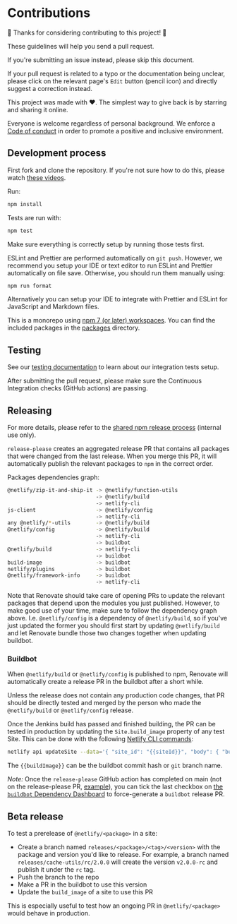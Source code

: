 # Contributions

🎉 Thanks for considering contributing to this project! 🎉

These guidelines will help you send a pull request.

If you're submitting an issue instead, please skip this document.

If your pull request is related to a typo or the documentation being unclear, please click on the relevant page's `Edit`
button (pencil icon) and directly suggest a correction instead.

This project was made with ❤️. The simplest way to give back is by starring and sharing it online.

Everyone is welcome regardless of personal background. We enforce a [Code of conduct](CODE_OF_CONDUCT.md) in order to
promote a positive and inclusive environment.

## Development process

First fork and clone the repository. If you're not sure how to do this, please watch
[these videos](https://egghead.io/courses/how-to-contribute-to-an-open-source-project-on-github).

Run:

```bash
npm install
```

Tests are run with:

```bash
npm test
```

Make sure everything is correctly setup by running those tests first.

ESLint and Prettier are performed automatically on `git push`. However, we recommend you setup your IDE or text editor
to run ESLint and Prettier automatically on file save. Otherwise, you should run them manually using:

```bash
npm run format
```

Alternatively you can setup your IDE to integrate with Prettier and ESLint for JavaScript and Markdown files.

This is a monorepo using [npm 7 (or later) workspaces](https://docs.npmjs.com/cli/v7/using-npm/workspaces). You can find
the included packages in the [packages](packages) directory.

## Testing

See our [testing documentation](packages/build/tests/README.md) to learn about our integration tests setup.

After submitting the pull request, please make sure the Continuous Integration checks (GitHub actions) are passing.

## Releasing

For more details, please refer to the
[shared npm release process](https://github.com/netlify/team-dev#npm-packages-release-process) (internal use only).

`release-please` creates an aggregated release PR that contains all packages that were changed from the last release.
When you merge this PR, it will automatically publish the relevant packages to `npm` in the correct order.

Packages dependencies graph:

```sh
@netlify/zip-it-and-ship-it -> @netlify/function-utils
                            -> @netlify/build
                            -> netlify-cli
js-client                   -> @netlify/config
                            -> netlify-cli
any @netlify/*-utils        -> @netlify/build
@netlify/config             -> @netlify/build
                            -> netlify-cli
                            -> buildbot
@netlify/build              -> netlify-cli
                            -> buildbot
build-image                 -> buildbot
netlify/plugins             -> buildbot
@netlify/framework-info     -> buildbot
                            -> netlify-cli
```

Note that Renovate should take care of opening PRs to update the relevant packages that depend upon the modules you just
published. However, to make good use of your time, make sure to follow the dependency graph above. I.e.
`@netlify/config` is a dependency of `@netlify/build`, so if you've just updated the former you should first start by
updating `@netlify/build` and let Renovate bundle those two changes together when updating buildbot.

### Buildbot

When `@netlify/build` or `@netlify/config` is published to npm, Renovate will automatically create a release PR in the
buildbot after a short while.

Unless the release does not contain any production code changes, that PR should be directly tested and merged by the
person who made the `@netlify/build` or `@netlify/config` release.

Once the Jenkins build has passed and finished building, the PR can be tested in production by updating the
`Site.build_image` property of any test Site. This can be done with the following
[Netlify CLI commands](https://github.com/netlify/buildbot#using-netlify-cli-or-netlify-api):

```bash
netlify api updateSite --data='{ "site_id": "{{siteId}}", "body": { "build_image": "{{buildImage}}" }}'
```

The `{{buildImage}}` can be the buildbot commit hash or `git` branch name.

_Note:_ Once the `release-please` GitHub action has completed on main (not on the release-please PR,
[example](https://github.com/netlify/build/actions/runs/1254006395)), you can tick the last checkbox on
[the `buildbot` Dependency Dashboard](https://github.com/netlify/buildbot/issues/912) to force-generate a `buildbot`
release PR.

## Beta release

To test a prerelease of `@netlify/<package>` in a site:

- Create a branch named `releases/<package>/<tag>/<version>` with the package and version you'd like to release. For
  example, a branch named `releases/cache-utils/rc/2.0.0` will create the version `v2.0.0-rc` and publish it under the
  `rc` tag.
- Push the branch to the repo
- Make a PR in the buildbot to use this version
- Update the `build_image` of a site to use this PR

This is especially useful to test how an ongoing PR in `@netlify/<package>` would behave in production.
